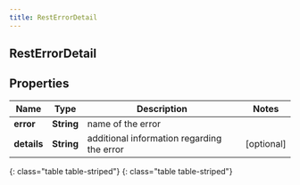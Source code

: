 ```yaml
---
title: RestErrorDetail
---
```

## RestErrorDetail


## Properties

| Name | Type | Description | Notes |
| ------------ | ------------- | ------------- | ------------- |
| **error** | **String** | name of the error |  |
| **details** | **String** | additional information regarding the error |  [optional] |
{: class="table table-striped"}
{: class="table table-striped"}


